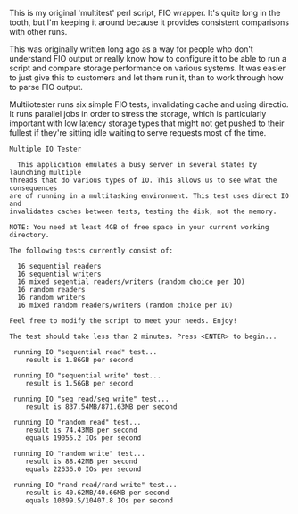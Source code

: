 This is my original 'multitest' perl script, FIO wrapper. It's quite long in the tooth, but I'm keeping it around because it provides consistent comparisons with other runs.

This was originally written long ago as a way for people who don't understand FIO output or really know how to configure it to be able to run a script and compare storage performance on various systems. It was easier to just give this to customers and let them run it, than to work through how to parse FIO output.

Multiiotester runs six simple FIO tests, invalidating cache and using directio. It runs parallel jobs in order to stress the storage, which is particularly important with low latency storage types that might not get pushed to their fullest if they're sitting idle waiting to serve requests most of the time.

```
Multiple IO Tester

  This application emulates a busy server in several states by launching multiple
threads that do various types of IO. This allows us to see what the consequences
are of running in a multitasking environment. This test uses direct IO and
invalidates caches between tests, testing the disk, not the memory.

NOTE: You need at least 4GB of free space in your current working directory.

The following tests currently consist of:

  16 sequential readers
  16 sequential writers
  16 mixed seqential readers/writers (random choice per IO)
  16 random readers
  16 random writers
  16 mixed random readers/writers (random choice per IO)

Feel free to modify the script to meet your needs. Enjoy!

The test should take less than 2 minutes. Press <ENTER> to begin...

 running IO "sequential read" test...
	result is 1.86GB per second

 running IO "sequential write" test...
	result is 1.56GB per second

 running IO "seq read/seq write" test...
	result is 837.54MB/871.63MB per second

 running IO "random read" test...
	result is 74.43MB per second
	equals 19055.2 IOs per second

 running IO "random write" test...
	result is 88.42MB per second
	equals 22636.0 IOs per second

 running IO "rand read/rand write" test...
	result is 40.62MB/40.66MB per second
	equals 10399.5/10407.8 IOs per second
```
